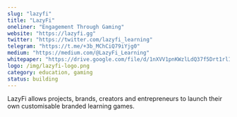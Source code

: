 ```yaml
---
slug: "lazyfi"
title: "LazyFi"
oneliner: "Engagement Through Gaming"
website: "https://lazyfi.gg"
twitter: "https://twitter.com/lazyfi_learning"
telegram: "https://t.me/+3b_MChCiQ79iYjg0"
medium: "https://medium.com/@LazyFi_Learning"
whitepaper: "https://drive.google.com/file/d/1nXVV1pnKWzlLdQ37f5Drt1rlI5VTzprG/view?usp=sharing"
logo: /img/lazyfi-logo.png
category: education, gaming
status: building
---
```


LazyFi allows projects, brands, creators and entrepreneurs to launch their own customisable branded learning games.
